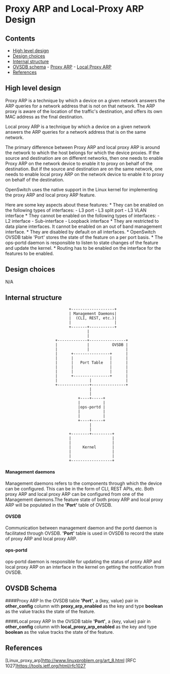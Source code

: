 # Proxy ARP and Local-Proxy ARP Design

## Contents
   - [High level design](#high-level-design)
   - [Design choices](#design-choices)
   - [Internal structure](#internal-structure)
   - [OVSDB schema](#ovsdb-schema)
    - [Proxy ARP](#proxy-arp)
    - [Local Proxy ARP](#local-proxy-arp)
   - [References](#references)


## High level design

Proxy ARP is a technique by which a device on a given network answers the ARP queries for a network address that is not on that network. The ARP proxy is aware of the location of the traffic's destination, and offers its own MAC address as the final destination.

Local proxy ARP is a technique by which a device on a given network answers the ARP queries for a network address that is on the same network.

The primary difference between Proxy ARP and local proxy ARP is around the network to which the host belongs for which the device proxies. If the source and destination are on different networks, then one needs to enable Proxy ARP on the network device to enable it to proxy on behalf of the destination. But if the source and destination are on the same network, one needs to enable local proxy ARP on the network device to enable it to proxy on behalf of the destination.

OpenSwitch uses the native support in the Linux kernel for implementing the proxy ARP and local proxy ARP feature.

Here are some key aspects about these features:
	* They can be enabled on the following types of interfaces:
	   - L3 port
	   - L3 split port
	   - L3 VLAN interface
	* They cannot be enabled on the following types of interfaces:
	   - L2 interface
	   - Sub-interface
	   - Loopback interface
	* They are restricted to data plane interfaces. It cannot be enabled on an out of band management interface.
	* They are disabled by default on all interfaces.
	* OpenSwitch OVSDB table 'Port' stores the state of the feature on a per port basis.
	* The ops-portd daemon is responsible to listen to state changes of the feature and update the kernel.
	* Routing has to be enabled on the interface for the features to be enabled.

## Design choices
N/A

## Internal structure
```ditaa
                            +-------------------+
                            | Management Daemons|
                            |  (CLI, REST, etc.)|
                            |                   |
                            +-------+-----------+
                                    |
                                    |
                      +-------------+----------------+
                      |             |          OVSDB |
                      |             |                |
                      |      +----------------+      |
                      |      |                |      |
                      |      |   Port Table   |      |
                      |      |                |      |
                      |      |                |      |
                      |      +----------------+      |
                      |              |               |
                      +--------------+---------------+
                                     |
                                     |
                                +----+-----+
                                |          |
                                |ops-portd |
                                |          |
                                |          |
                                +----+-----+
                                     |
                                     |
                            +--------+---------+
                            |                  |
                            |                  |
                            |     Kernel       |
                            |                  |
                            |                  |
                            +------------------+

```

#### Management daemons
Management daemons refers to the components through which the device can be configured. This can be in the form of CLI, REST APIs, etc. Both proxy ARP and local proxy ARP can be configured from one of the Management daemons.The feature state of both proxy ARP and local proxy ARP will be populated in the **'Port'** table of OVSDB.

#### OVSDB
Communication between management daemon and the portd daemon is facilitated through OVSDB. **'Port'** table is used in OVSDB to record the state of proxy ARP and local proxy ARP.

#### ops-portd
ops-portd daemon is responsible for updating the status of proxy ARP and local proxy ARP on an interface in the kernel on getting the notification from OVSDB.

## OVSDB Schema
####Proxy ARP
In the OVSDB table **'Port'**, a {key, value} pair in **other_config** column with **proxy_arp_enabled** as the key and type **boolean** as the value tracks the state of the feature.

####Local proxy ARP
In the OVSDB table **'Port'**, a {key, value} pair in **other_config** column with **local_proxy_arp_enabled** as the key and type **boolean** as the value tracks the state of the feature.

## References
[Linux_proxy_arp]http://www.linuxproblem.org/art_8.html
[RFC 1027]https://tools.ietf.org/html/rfc1027
